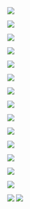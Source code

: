 ![](Pasted%20image%2020250304231540.png)

![](Pasted%20image%2020250304231655.png)

![](Pasted%20image%2020250304231940.png)

![](Pasted%20image%2020250304232008.png)

![](Pasted%20image%2020250304232439.png)

![](Pasted%20image%2020250304232505.png)

![](Pasted%20image%2020250304232856.png)

![](Pasted%20image%2020250304233534.png)

![](Pasted%20image%2020250304233835.png)

![](Pasted%20image%2020250304234410.png)

![](Pasted%20image%2020250304235415.png)

![](Pasted%20image%2020250304235443.png)

![](Pasted%20image%2020250304235355.png)

![](Pasted%20image%2020250304235632.png)

![](Pasted%20image%2020250305001252.png)
![](Pasted%20image%2020250305001322.png)



